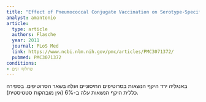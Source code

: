 ```yaml
---
title: "Effect of Pneumococcal Conjugate Vaccination on Serotype-Specific Carriage and Invasive Disease in England: A Cross-Sectional Study"
analyst: amantonio
article:
  type: article
  authors: Flasche
  year: 2011
  journal: PLoS Med
  link: https://www.ncbi.nlm.nih.gov/pmc/articles/PMC3071372/
  pubmed: PMC3071372
conditions:
- שחלוף זנים
---
```


באנגליה ירד היקף הנשאות בסרוטיפים החיסוניים ועלה בשאר הסרוטיפים. בספירה כללית היקף הנשאות עלה ב-6% (אין מובהקות סטטיסטית).
